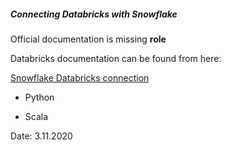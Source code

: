 ##### Connecting Databricks with Snowflake

Official documentation is missing **role** 

Databricks documentation can be found from here:

[Snowflake Databricks connection](https://docs.databricks.com/data/data-sources/snowflake.html)



+ Python

+ Scala


Date: 3.11.2020
